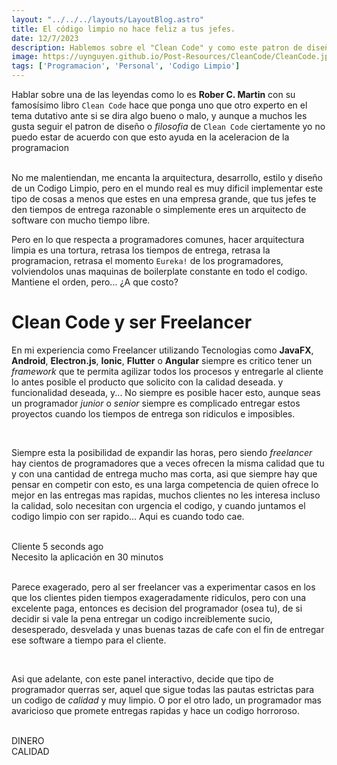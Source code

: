 ```yaml
---
layout: "../../../layouts/LayoutBlog.astro"
title: El código limpio no hace feliz a tus jefes.
date: 12/7/2023
description: Hablemos sobre el "Clean Code" y como este patron de diseño esta arruinando el progreso que entregas a tu jefe de departamento o cliente.
image: https://uynguyen.github.io/Post-Resources/CleanCode/CleanCode.jpg
tags: ['Programacion', 'Personal', 'Codigo Limpio']
---
```


Hablar sobre una de las leyendas como lo es **Rober C. Martin** con su famosísimo libro `Clean Code` hace que ponga uno que otro experto en el tema dutativo ante si se dira algo bueno o malo, y aunque a muchos les gusta seguir el patron de diseño o *filosofia* de `Clean Code` ciertamente yo no puedo estar de acuerdo con que esto ayuda en la aceleracion de la programacion

<br>
No me malentiendan, me encanta la arquitectura, desarrollo, estilo y diseño de un Codigo Limpio, pero en el mundo real es muy dificil implementar este tipo de cosas a menos que estes en una empresa grande, que tus jefes te den tiempos de entrega razonable o simplemente eres un arquitecto de software con mucho tiempo libre.

<br>


Pero en lo que respecta a programadores comunes, hacer arquitectura limpia es una tortura, retrasa los tiempos de entrega, retrasa la programacion, retrasa el momento `Eureka!` de los programadores, volviendolos unas maquinas de boilerplate constante en todo el codigo. Mantiene el orden, pero... ¿A que costo?


# Clean Code y ser Freelancer
En mi experiencia como Freelancer utilizando Tecnologias como **JavaFX**, **Android**, **Electron.js**, **Ionic**, **Flutter** o **Angular** siempre es critico tener un *framework* que te permita agilizar todos los procesos y entregarle al cliente lo antes posible el producto que solicito con la calidad deseada. y funcionalidad deseada, y... No siempre es posible hacer esto, aunque seas un programador *junior* o *senior* siempre es complicado entregar estos proyectos cuando los tiempos de entrega son ridiculos e imposibles. 

<br>

Siempre esta la posibilidad de expandir las horas, pero siendo *freelancer* hay cientos de programadores que a veces ofrecen la misma calidad que tu y con una cantidad de entrega mucho mas corta, asi que siempre hay que pensar en competir con esto, es una larga competencia de quien ofrece lo mejor en las entregas mas rapidas, muchos clientes no les interesa incluso la calidad, solo necesitan con urgencia el codigo, y cuando juntamos el codigo limpio con ser rapido... Aqui es cuando todo cae.

<br>

<div class="bg-center flex">
    <div class="mockup-phone">
        <div class="camera">
        </div> 
        <div class="display">
            <div class="artboard artboard-demo phone-1">
            <div class="chat chat-start">
            <div class="chat-header">
                Cliente
                <time class="text-xs opacity-50">5 seconds ago</time>
            </div>
            <div class="chat-bubble">Necesito la aplicación en 30 minutos</div>
        </div>
    </div>
</div>
</div>
</div>

<br>

Parece exagerado, pero al ser freelancer vas a experimentar casos en los que los clientes piden tiempos exageradamente ridiculos, pero con una excelente paga, entonces es decision del programador (osea tu), de si decidir si vale la pena entregar un codigo increiblemente sucio, desesperado, desvelada y unas buenas tazas de cafe con el fin de entregar ese software a tiempo para el cliente.

<br>

Asi que adelante, con este panel interactivo, decide que tipo de programador querras ser, aquel que sigue todas las pautas estrictas para un codigo de *calidad* y muy limpio. O por el otro lado, un programador mas avaricioso que promete entregas rapidas y hace un codigo horroroso.

<br>

<div class="diff aspect-[16/9]">
  <div class="diff-item-1">
    <div class="bg-primary text-primary-content text-9xl font-black grid place-content-center">DINERO</div>
  </div>
  <div class="diff-item-2">
    <div class="bg-base-200 text-9xl font-black grid place-content-center">CALIDAD</div>
  </div>
  <div class="diff-resizer"></div>
</div>
